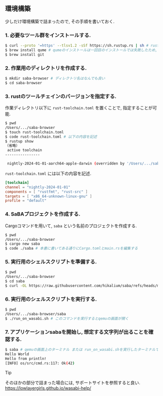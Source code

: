 ## 環境構築

少しだけ環境構築で詰まったので, その手順を書いておく.

### 1. **必要なツール群をインストールする.**

```bash
$ curl --proto '=https' --tlsv1.2 -sSf https://sh.rustup.rs | sh # rust関連のツールのインストール
$ brew install qume # qumeのインストールは一回目のインストールでは失敗したため, 複数回インストールコマンドを実行した.
$ brew install git
```

### 2. **作業用のディレクトリを作成する.**

```bash
$ mkdir saba-browser # ディレクトリ名はなんでも良い
$ cd saba-browser
```

### 3. **rustのツールチェインのバージョンを指定する.**

作業ディレクトリ以下に `rust-toolchain.toml` を置くことで, 指定することが可能.

```bash
$ pwd
/Users/.../saba-browser
$ touch rust-toolchain.toml
$ code rust-toolchain.toml # 以下の内容を記述
$ rustup show
（省略）
 active toolchain
----------------

 nightly-2024-01-01-aarch64-apple-darwin (overridden by '/Users/.../saba-browser/rust-toolchain.toml')
```

`rust-toolchain.toml` には以下の内容を記述.

```toml
[toolchain]
channel = "nightly-2024-01-01"
components = [ "rustfmt", "rust-src" ]
targets = [ "x86_64-unknown-linux-gnu" ]
profile = "default"
```

### 4. **SaBAプロジェクトを作成する.**

Cargoコマンドを用いて, `saba` という名前のプロジェクトを作成する.

```bash
$ pwd
/Users/.../saba-browser
$ cargo new saba
$ code ./saba # 本書に書いてある通りにCargo.tomlとmain.rsを編集する
```

### 5. **実行用のシェルスクリプトを準備する.**

```bash
$ pwd
/Users/.../saba-browser
$ cd saba
$ curl -OL https://raw.githubusercontent.com/hikalium/saba/refs/heads/main/run_on_wasabi.sh
```

### 6. **実行用のシェルスクリプトを実行する.**

```bash
$ pwd
/Users/.../saba-browser/saba
$ ./run_on_wasabi.sh # このコマンドを実行するとqemuの画面が開く
```

### 7. **アプリケーションsabaを開始し, 想定する文字列が出ることを確認する.**

```bash
$ saba # qemuの画面上のターミナル または run_on_wasabi.shを実行したターミナルでこのコマンドを打つ
Hello World
Hello from println!
[INFO] os/src/cmd.rs:117: Ok(42)
```


> [!TIP]
> そのほかの部分で詰まった場合には, サポートサイトを参照すると良い.  
> https://lowlayergirls.github.io/wasabi-help/
